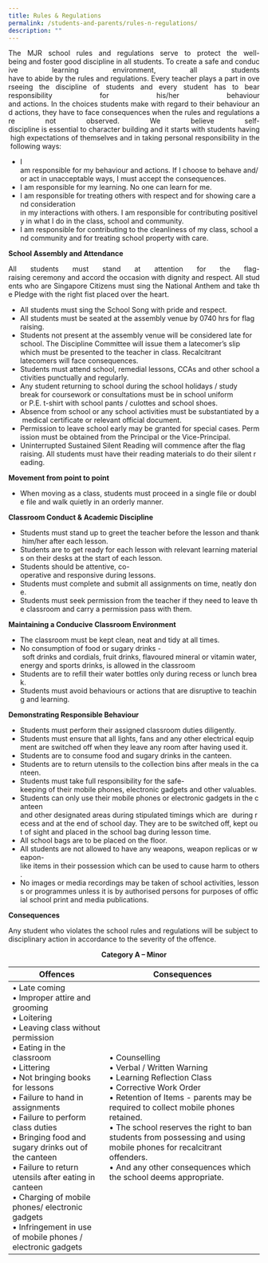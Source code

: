 ```yaml
---
title: Rules & Regulations
permalink: /students-and-parents/rules-n-regulations/
description: ""
---
```

<p style="text-align: justify;">The MJR school rules and regulations serve to protect the well-being and foster good discipline in all students. To create a safe and conducive learning environment, all students have to abide by the rules and regulations. Every teacher plays a part in overseeing the discipline of students and every student has to bear responsibility for his/her behaviour and actions. In the choices students make with regard to their behaviour and actions, they have to face consequences when the rules and regulations are not observed. We believe self-discipline is essential to character building and it starts with students having high expectations of themselves and in taking personal responsibility in the following ways:</p>

*   I am responsible for my behaviour and actions. If I choose to behave and/or act in unacceptable ways, I must accept the consequences.
*   I am responsible for my learning. No one can learn for me.
*   I am responsible for treating others with respect and for showing care and consideration in my interactions with others. I am responsible for contributing positively in what I do in the class, school and community.
*   I am responsible for contributing to the cleanliness of my class, school and community and for treating school property with care.

**School Assembly and Attendance**

<p style="text-align: justify;">All students must stand at attention for the flag-raising ceremony and accord the occasion with dignity and respect. All students who are Singapore Citizens must sing the National Anthem and take the Pledge with the right fist placed over the heart.</p>

*   All students must sing the School Song with pride and respect.
*   All students must be seated at the assembly venue by 0740 hrs for flag raising.
*   Students not present at the assembly venue will be considered late for school. The Discipline Committee will issue them a latecomer’s slip which must be presented to the teacher in class. Recalcitrant latecomers will face consequences.
*   Students must attend school, remedial lessons, CCAs and other school activities punctually and regularly.
*   Any student returning to school during the school holidays / study break for coursework or consultations must be in school uniform or P.E. t-shirt with school pants / culottes and school shoes.
*   Absence from school or any school activities must be substantiated by a medical certificate or relevant official document.
* Permission to leave school early may be granted for special cases. Permission must be obtained from the Principal or the Vice-Principal.
* Uninterrupted Sustained Silent Reading will commence after the flag raising. All students must have their reading materials to do their silent reading.


**Movement from point to point**

* When moving as a class, students must proceed in a single file or double file and walk quietly in an orderly manner.

**Classroom Conduct & Academic Discipline**

*   Students must stand up to greet the teacher before the lesson and thank him/her after each lesson.
*   Students are to get ready for each lesson with relevant learning materials on their desks at the start of each lesson.
*   Students should be attentive, co-operative and responsive during lessons.
*   Students must complete and submit all assignments on time, neatly done.
*   Students must seek permission from the teacher if they need to leave the classroom and carry a permission pass with them.


**Maintaining a Conducive Classroom Environment**

*   The classroom must be kept clean, neat and tidy at all times.
*   No consumption of food or sugary drinks \- soft drinks and cordials, fruit drinks, flavoured mineral or vitamin water, energy and sports drinks, is allowed in the classroom
*   Students are to refill their water bottles only during recess or lunch break.
*   Students must avoid behaviours or actions that are disruptive to teaching and learning.

**Demonstrating Responsible Behaviour**

*   Students must perform their assigned classroom duties diligently.
*   Students must ensure that all lights, fans and any other electrical equipment are switched off when they leave any room after having used it.
*   Students are to consume food and sugary drinks in the canteen.
*   Students are to return utensils to the collection bins after meals in the canteen.
*   Students must take full responsibility for the safe-keeping of their mobile phones, electronic gadgets and other valuables.
*   Students can only use their mobile phones or electronic gadgets in the canteen and other designated areas during stipulated timings which are  during recess and at the end of school day. They are to be switched off, kept out of sight and placed in the school bag during lesson time.
*   All school bags are to be placed on the floor.
*   All students are not allowed to have any weapons, weapon replicas or weapon-like items in their possession which can be used to cause harm to others.
*   No images or media recordings may be taken of school activities, lessons or programmes unless it is by authorised persons for purposes of official school print and media publications.


**Consequences**

<p style="text-align: justify;">Any student who violates the school rules and regulations will be subject to disciplinary action in accordance to the severity of the offence.</p>



<center><b>Category A – Minor</b></center>

| Offences           | Consequences      |
|-----------------|---------|
| • Late coming<br>• Improper attire and grooming<br>• Loitering<br>• Leaving class without permission<br>• Eating in the classroom<br>• Littering<br>• Not bringing books for lessons<br>• Failure to hand in assignments<br>• Failure to perform class duties<br>• Bringing food and sugary drinks out of the canteen<br>• Failure to return utensils after eating in canteen<br>• Charging of mobile phones/ electronic gadgets<br>• Infringement in use of mobile phones / electronic gadgets | • Counselling<br>• Verbal / Written Warning<br>• Learning Reflection Class<br>• Corrective Work Order<br>• Retention of Items - parents may be required to collect mobile phones retained.<br>• The school reserves the right to ban students from possessing and using mobile phones for recalcitrant offenders.<br>• And any other consequences which the school deems appropriate. |
